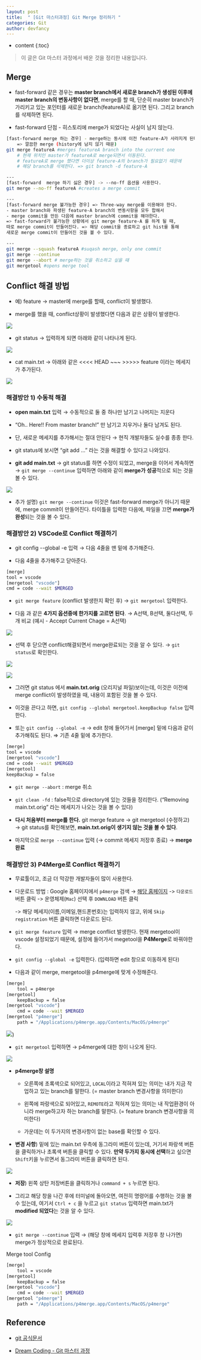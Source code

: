 ```yaml
---
layout: post
title:  " [Git 마스터과정] Git Merge 정리하기 "
categories: Git
author: devfancy
---
```

* content
{:toc}

> 이 글은 Git 마스터 과정에서 배운 것을 정리한 내용입니다.

## Merge

* fast-forward 같은 경우는 **master branch에서 새로운 branch가 생성된 이후에 master branch의 변동사항이 없다면**,  merge를 할 때, 단순히 master branch가 가리키고 있는 포인터를 새로운 branch(featureA)로 옮기면 된다. 그리고 branch를 삭제하면 된다. 

* fast-forward 단점 - 히스토리에 merge가 되었다는 사실이 남지 않는다.

```bash
[fast-forward merge 하는 경우] - merge하는 동시에 이전 feature-A가 사라지게 된다. 
	=> 깔끔한 merge (history에 남지 않기 때문)
git merge featureA #merges featureA branch into the current one
	# 현재 위치인 master가 featureA로 merge되면서 이동된다.
	# featureA로 merge 했다면 더이상 feature-A의 branch가 필요없기 때문에
	# 해당 branch를 삭제한다. => git branch -d feature-A

---
[fast-forward  merge 하기 싫은 경우] -> --no-ff 옵션을 사용한다.
git merge --no-ff featureA #creates a merge commit 

---
[fast-forward merge 불가능한 경우] => Three-way merge를 이용해야 한다.
- master branch와 파생된 feature-A branch의 변동사항을 모두 합해서 
- merge commit을 만든 다음에 master branch에 commit을 해야한다.
=> fast-forward가 불가능한 상황에서 git merge feature-A 를 하게 될 때,
따로 merge commit이 만들어진다. => 해당 commit을 종료하고 git hist를 통해
새로운 merge commit이 만들어진 것을 볼 수 있다.

---
git merge --squash featureA #suqash merge, only one commit
git merge --continue 
git merge --abort # merge하는 것을 취소하고 싶을 때
git mergetool #opens merge tool 
```

## Conflict 해결 방법

* 예) feature → master에 merge를 할때, conflict이 발생했다.

* merge를 했을 때, conflict상황이 발생했다면  다음과 같은 상황이 발생한다.

![](/assets/img/git/git-master-merge-1.png)

* git status → 입력하게 되면 아래와 같이 나타나게 된다.

![](/assets/img/git/git-master-merge-2.png)

* cat main.txt → 아래와 같은 <<<< HEAD ~~~ >>>>> feature 이라는 메세지가 추가된다.

![](/assets/img/git/git-master-merge-3.png)

### 해결방안 1) 수동적 해결

* **open main.txt** 입력 → 수동적으로 둘 중 하나만 남기고 나머지는 지운다

* “Oh.. Here!! From master branch!” 만 남기고 지우거나 둘다 남겨도 된다.

* 단, 새로운 메세지를 추가해서는 절대 안된다 → 현직 개발자들도 실수를 종종 한다.

* git status에 보시면 “git add <file>...” 라는 것을 해결할 수 있다고 나와있다.

* **git add main.txt** → git status를 하면 수정이 되었고, merge을 이어서 계속하면 → `git merge --continue` 입력하면 아래와 같이 **merge가 성공**적으로 되는 것을 볼 수 있다.

![](/assets/img/git/git-master-merge-4.png)

* 추가 설명) `git merge --continue` 이것은 fast-forward merge가 아니기 때문에,  merge commit이 만들어진다.  타이틀을 입력한 다음에, 파일을 끄면 **merge가 완성**되는 것을 볼 수 있다.

### 해결방안 2) VSCode로 Conflict 해결하기

* git config --global -e 입력 → 다음 4줄을 맨 밑에 추가해준다.

* 다음 4줄을 추가해주고 닫아준다.

```bash
[merge]
tool = vscode
[mergetool "vscode"]
cmd = code --wait $MERGED
```

* `git merge feature` (conflict 발생한지 확인 후) → `git mergetool` 입력한다.

* 다음 과 같은 **4가지 옵션중에 한가지를 고르면 된다**. → A선택, B선택, 둘다선택, 두개 비교 (예시 - Accept Current Chage = A선택) 

![](/assets/img/git/git-master-merge-5.png)

* 선택 후 닫으면 conflict해결되면서 merge완료되는 것을 알 수 있다. → `git status`로 확인한다.

![](/assets/img/git/git-master-merge-6.png)

![](/assets/img/git/git-master-merge-7.png)

* 그러면 git status 에서 **main.txt.orig** (오리지널 파일)보이는데, 이것은 이전에 merge conflict이 발생하였을 때, 내용이 포함된 것을 볼 수 있다.

* 이것을 끈다고 하면, `git config --global mergetool.keepBackup false` 입력한다.

* 또는 `git config --global -e` → edit 창에 들어가서 [merge] 밑에 다음과 같이 추가해줘도 된다. ⇒ 기존 4줄 밑에 추가한다.

```bash
[merge]
tool = vscode
[mergetool "vscode"]
cmd = code --wait $MERGED
[mergetool]
keepBackup = false
```

* `git merge --abort` : merge 취소

* `git clean -fd` : false적으로 directory에 있는 것들을 정리한다. (“Removing main.txt.orig” 라는 메세지가 나오는 것을 볼 수 있다)

* **다시 처음부터 merge를 한다.** git merge feature → git mergetool (수정하고) → git status를 확인해보면, **main.txt.orig이 생기지 않는 것을 볼 수 있다**.

* 마지막으로 `merge --continue` 입력 (→ commit 메세지 저장후 종료) → **merge 완료**


### 해결방안 3) P4Merge로 Conflict 해결하기

* 무료툴이고, 조금 더 막강한 개발자들이 많이 사용한다.

* 다운로드 방법 : Google 홈페이지에서  `p4merge` 검색 → [해당 홈페이지](https://www.perforce.com/ko/jepum/helix-core-apps/merge-diff-tool-p4merge) -> `다운로드` 버튼 클릭 -> 운영체제(`Mac`) 선택 후 `DOWNLOAD` 버튼 클릭

    -> 해당 메세지(이름,이메일,핸드폰번호)는 입력하지 않고, 위에 `Skip registration` 버튼 클릭하면 다운로드 된다.

* `git merge feature` 입력 → merge conflict 발생한다. 현재 mergetool이 vscode 설정되었기 때문에, 설정에 들어가서 megetool을 **P4Merge**로 바꿔야한다.

* `git config --global -e` 입력한다. (입력하면 edit 창으로 이동하게 된다)

* 다음과 같이 merge, mergetool을 p4merge에 맞게 수정해준다.

```bash
[merge]
    tool = p4merge
[mergetool]
	keepBackup = false
[mergetool "vscode"]
    cmd = code --wait $MERGED
[mergetool "p4merge"]
    path = "/Applications/p4merge.app/Contents/MacOS/p4merge"
```

![](/assets/img/git/git-master-merge-8.png))

* `git mergetool` 입력하면 → p4merge에 대한 창이 나오게 된다.

![](/assets/img/git/git-master-merge-9.png)

* **p4merge창 설명**

    * 오른쪽에 초록색으로 되어있고, `LOCAL`이라고 적혀져 있는 의미는 내가 지금 작업하고 있는 branch를 말한다. (= master branch 변경사항을 의미한다)

    * 왼쪽에 파랑색으로 되어있고, `REMOTE`라고 적혀져 있는 의미는 내 작업환경이 아니라 merge하고자 하는 branch를 말한다. (= feature branch 변경사항을 의미한다)

    * 가운데는 이 두가지의 변경사항이 없는 base를 확인할 수 있다.


* **변경 사항**) 밑에 있는 main.txt 우측에 동그라미 버튼이 있는데, 거기서 파랑색 버튼을 클릭하거나 초록색 버튼을 클릭할 수 있다. **만약 두가지 동시에 선택**하고 싶으면 `Shift`키을 누르면서 동그라미 버튼을 클릭하면 된다.

![](/assets/img/git/git-master-merge-10.png)

* **저장**)  왼쪽 상탄 저장버튼을 클릭하거나 `command + s` 누르면 된다. 

* 그리고 해당 창을 나간 후에 터미널에 돌아오면, 여전히 명령어를 수행하는 것을 볼 수 있는데, 여기서 `Ctrl + c` 을 누르고 `git status` 입력하면 main.txt가 **modified 되었다**는 것을 알 수 있다.

![](/assets/img/git/git-master-merge-11.png)

* `git merge --continue` 입력 → (해당 창에 메세지 입력후 저장후 창 나가면) merge가 정상적으로 완료된다.

Merge tool Config 

```bash
[merge]
    tool = vscode
[mergetool]
	keepBackup = false
[mergetool "vscode"]
    cmd = code --wait $MERGED
[mergetool "p4merge"]
    path = "/Applications/p4merge.app/Contents/MacOS/p4merge"
```

## Reference

* [git 공식문서](https://git-scm.com/book/en/v2)

* [Dream Coding - Git 마스터 과정](https://academy.dream-coding.com/courses/git)